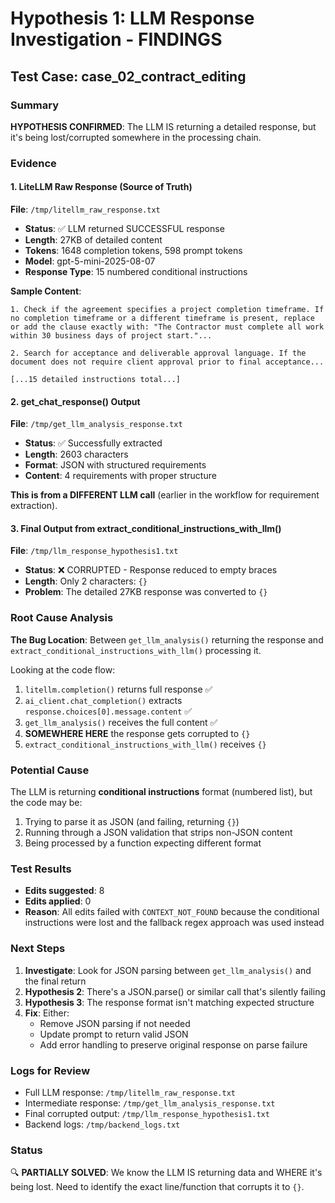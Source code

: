 # Hypothesis 1: LLM Response Investigation - FINDINGS

## Test Case: case_02_contract_editing

### Summary
**HYPOTHESIS CONFIRMED**: The LLM IS returning a detailed response, but it's being lost/corrupted somewhere in the processing chain.

### Evidence

#### 1. LiteLLM Raw Response (Source of Truth)
**File**: `/tmp/litellm_raw_response.txt`
- **Status**: ✅ LLM returned SUCCESSFUL response
- **Length**: 27KB of detailed content
- **Tokens**: 1648 completion tokens, 598 prompt tokens
- **Model**: gpt-5-mini-2025-08-07
- **Response Type**: 15 numbered conditional instructions

**Sample Content**:
```
1. Check if the agreement specifies a project completion timeframe. If no completion timeframe or a different timeframe is present, replace or add the clause exactly with: "The Contractor must complete all work within 30 business days of project start."...

2. Search for acceptance and deliverable approval language. If the document does not require client approval prior to final acceptance...

[...15 detailed instructions total...]
```

#### 2. get_chat_response() Output
**File**: `/tmp/get_llm_analysis_response.txt`
- **Status**: ✅ Successfully extracted
- **Length**: 2603 characters
- **Format**: JSON with structured requirements
- **Content**: 4 requirements with proper structure

**This is from a DIFFERENT LLM call** (earlier in the workflow for requirement extraction).

#### 3. Final Output from extract_conditional_instructions_with_llm()
**File**: `/tmp/llm_response_hypothesis1.txt`
- **Status**: ❌ CORRUPTED - Response reduced to empty braces
- **Length**: Only 2 characters: `{}`
- **Problem**: The detailed 27KB response was converted to `{}`

### Root Cause Analysis

**The Bug Location**: Between `get_llm_analysis()` returning the response and `extract_conditional_instructions_with_llm()` processing it.

Looking at the code flow:
1. `litellm.completion()` returns full response ✅
2. `ai_client.chat_completion()` extracts `response.choices[0].message.content` ✅
3. `get_llm_analysis()` receives the full content ✅
4. **SOMEWHERE HERE** the response gets corrupted to `{}`
5. `extract_conditional_instructions_with_llm()` receives `{}`

### Potential Cause

The LLM is returning **conditional instructions** format (numbered list), but the code may be:
1. Trying to parse it as JSON (and failing, returning `{}`)
2. Running through a JSON validation that strips non-JSON content
3. Being processed by a function expecting different format

### Test Results
- **Edits suggested**: 8
- **Edits applied**: 0
- **Reason**: All edits failed with `CONTEXT_NOT_FOUND` because the conditional instructions were lost and the fallback regex approach was used instead

### Next Steps

1. **Investigate**: Look for JSON parsing between `get_llm_analysis()` and the final return
2. **Hypothesis 2**: There's a JSON.parse() or similar call that's silently failing
3. **Hypothesis 3**: The response format isn't matching expected structure
4. **Fix**: Either:
   - Remove JSON parsing if not needed
   - Update prompt to return valid JSON
   - Add error handling to preserve original response on parse failure

### Logs for Review
- Full LLM response: `/tmp/litellm_raw_response.txt`
- Intermediate response: `/tmp/get_llm_analysis_response.txt`
- Final corrupted output: `/tmp/llm_response_hypothesis1.txt`
- Backend logs: `/tmp/backend_logs.txt`

### Status
🔍 **PARTIALLY SOLVED**: We know the LLM IS returning data and WHERE it's being lost. Need to identify the exact line/function that corrupts it to `{}`.
